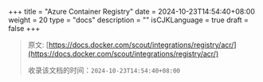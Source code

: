 +++
title = "Azure Container Registry"
date = 2024-10-23T14:54:40+08:00
weight = 20
type = "docs"
description = ""
isCJKLanguage = true
draft = false
+++

> 原文: [https://docs.docker.com/scout/integrations/registry/acr/](https://docs.docker.com/scout/integrations/registry/acr/)
>
> 收录该文档的时间：`2024-10-23T14:54:40+08:00`
